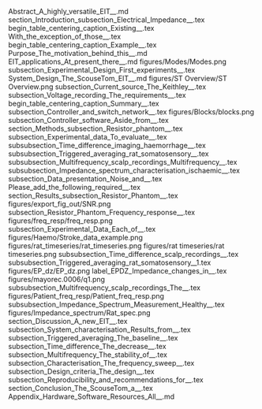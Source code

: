 Abstract_A_highly_versatile_EIT__.md
section_Introduction_subsection_Electrical_Impedance__.tex
begin_table_centering_caption_Existing__.tex
With_the_exception_of_those__.tex
begin_table_centering_caption_Example__.tex
Purpose_The_motivation_behind_this__.md
EIT_applications_At_present_there__.md
figures/Modes/Modes.png
subsection_Experimental_Design_First_experiments__.tex
System_Design_The_ScouseTom_EIT__.md
figures/ST Overview/ST Overview.png
subsection_Current_source_The_Keithley__.tex
subsection_Voltage_recording_The_requirements__.tex
begin_table_centering_caption_Summary__.tex
subsection_Controller_and_switch_network__.tex
figures/Blocks/blocks.png
subsection_Controller_software_Aside_from__.tex
section_Methods_subsection_Resistor_phantom__.tex
subsection_Experimental_data_To_evaluate__.tex
subsubsection_Time_difference_imaging_haemorrhage__.tex
subsubsection_Triggered_averaging_rat_somatosensory__.tex
subsubsection_Multifrequency_scalp_recordings_Multifrequency__.tex
subsubsection_Impedance_spectrum_characterisation_ischaemic__.tex
subsection_Data_presentation_Noise_and__.tex
Please_add_the_following_required__.tex
section_Results_subsection_Resistor_Phantom__.tex
figures/export_fig_out/SNR.png
subsection_Resistor_Phantom_Frequency_response__.tex
figures/freq_resp/freq_resp.png
subsection_Experimental_Data_Each_of__.tex
figures/Haemo/Stroke_data_example.png
figures/rat_timeseries/rat_timeseries.png
figures/rat timeseries/rat timeseries.png
subsubsection_Time_difference_scalp_recordings__.tex
subsubsection_Triggered_averaging_rat_somatosensory__1.tex
figures/EP_dz/EP_dz.png
label_EPDZ_Impedance_changes_in__.tex
figures/mayorec.0006/q1.png
subsubsection_Multifrequency_scalp_recordings_The__.tex
figures/Patient_freq_resp/Patient_freq_resp.png
subsubsection_Impedance_Spectrum_Measurement_Healthy__.tex
figures/Impedance_spectrum/Rat_spec.png
section_Discussion_A_new_EIT__.tex
subsection_System_characterisation_Results_from__.tex
subsection_Triggered_averaging_The_baseline__.tex
subsection_Time_difference_The_decrease__.tex
subsection_Multifrequency_The_stability_of__.tex
subsection_Characterisation_The_frequency_sweep__.tex
subsection_Design_criteria_The_design__.tex
subsection_Reproducibility_and_recommendations_for__.tex
section_Conclusion_The_ScouseTom_a__.tex
Appendix_Hardware_Software_Resources_All__.md